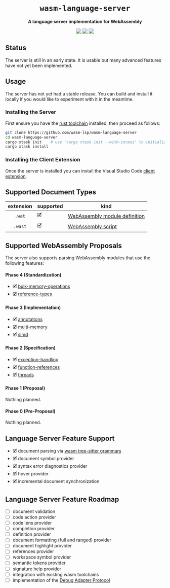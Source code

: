 <div align="center">
  <h1><code>wasm-language-server</code></h1>
  <p>
    <strong>A language server implementation for WebAssembly</strong>
  </p>
  <p style="margin-bottom: 0.5ex;">
    <a href="https://wasm-lsp.github.io/wasm-language-server/wasm_language_server"><img
        src="https://img.shields.io/badge/docs-latest-blueviolet?logo=Read-the-docs&logoColor=white"
        /></a>
    <a href="https://github.com/wasm-lsp/wasm-language-server/actions"><img
        src="https://github.com/wasm-lsp/wasm-language-server/workflows/main/badge.svg"
        /></a>
    <a href="https://codecov.io/gh/wasm-lsp/wasm-language-server"><img
        src="https://codecov.io/gh/wasm-lsp/wasm-language-server/branches/main/graph/badge.svg"
        /></a>
  </p>
</div>

## Status

The server is still in an early state. It is usable but many advanced features have not yet been implemented.

## Usage

The server has not yet had a stable release. You can build and install it locally if you would like to experiment with it in the meantime.

### Installing the Server

First ensure you have the [rust toolchain](https://rustup.rs/) installed, then proceed as follows:

```bash
git clone https://github.com/wasm-lsp/wasm-language-server
cd wasm-language-server
cargo xtask init    # use 'cargo xtask init --with-corpus' to initialize full test suite
cargo xtask install
```

### Installing the Client Extension

Once the server is installed you can install the Visual Studio Code [client extension](https://github.com/wasm-lsp/vscode-wasm).

## Supported Document Types

| extension | supported | kind                                                                                                             |
| :-------: | --------- | ---------------------------------------------------------------------------------------------------------------- |
|  `.wat`   | 🗹         | [WebAssembly module definition](https://github.com/WebAssembly/spec/tree/master/interpreter#s-expression-syntax) |
|  `.wast`  | 🗹         | [WebAssembly script](https://github.com/WebAssembly/spec/tree/master/interpreter#scripts)                        |

## Supported WebAssembly Proposals

The server also supports parsing WebAssembly modules that use the following features:

#### Phase 4 (Standardization)

- 🗹 [bulk-memory-operations](https://github.com/WebAssembly/bulk-memory-operations)
- 🗹 [reference-types](https://github.com/WebAssembly/reference-types)

#### Phase 3 (Implementation)

- 🗹 [annotations](https://github.com/WebAssembly/annotations)
- 🗹 [multi-memory](https://github.com/WebAssembly/multi-memory)
- 🗹 [simd](https://github.com/WebAssembly/simd)

#### Phase 2 (Specification)

- 🗹 [exception-handling](https://github.com/WebAssembly/exception-handling)
- 🗹 [function-references](https://github.com/WebAssembly/function-references)
- 🗹 [threads](https://github.com/WebAssembly/threads)

#### Phase 1 (Proposal)

Nothing planned.

#### Phase 0 (Pre-Proposal)

Nothing planned.

## Language Server Feature Support

- 🗹 document parsing via [wasm tree-sitter grammars](https://github.com/wasm-lsp/tree-sitter-wasm)
- 🗹 document symbol provider
- 🗹 syntax error diagnostics provider
- 🗹 hover provider
- 🗹 incremental document synchronization

## Language Server Feature Roadmap

- ☐ document validation
- ☐ code action provider
- ☐ code lens provider
- ☐ completion provider
- ☐ definition provider
- ☐ document formatting (full and ranged) provider
- ☐ document highlight provider
- ☐ references provider
- ☐ workspace symbol provider
- ☐ semantic tokens provider
- ☐ signature help provider
- ☐ integration with existing wasm toolchains
- ☐ implementation of the [Debug Adapter Protocol](https://microsoft.github.io/debug-adapter-protocol/)
